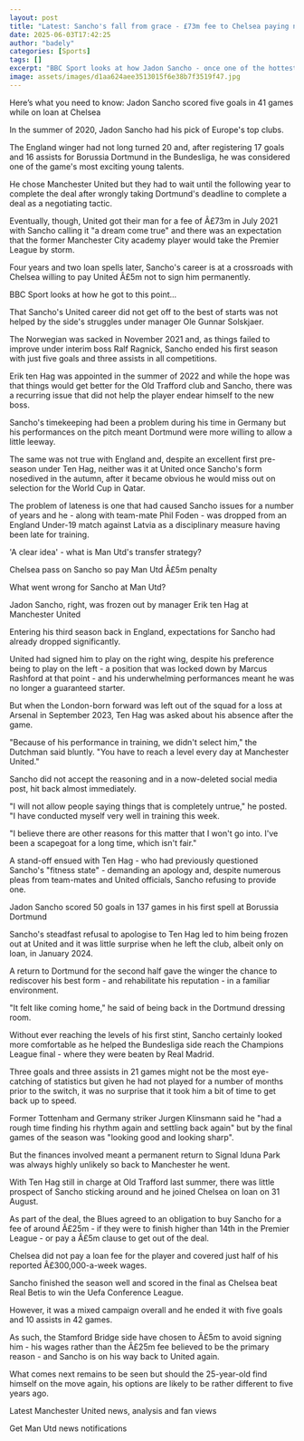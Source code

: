 ```yaml
---
layout: post
title: "Latest: Sancho's fall from grace - £73m fee to Chelsea paying not to sign him"
date: 2025-06-03T17:42:25
author: "badely"
categories: [Sports]
tags: []
excerpt: "BBC Sport looks at how Jadon Sancho - once one of the hottest properties in world football - has reached the point that Chelsea have paid £5m not to s"
image: assets/images/d1aa624aee3513015f6e38b7f3519f47.jpg
---
```


Here’s what you need to know: Jadon Sancho scored five goals in 41 games while on loan at Chelsea

In the summer of 2020, Jadon Sancho had his pick of Europe's top clubs.

The England winger had not long turned 20 and, after registering 17 goals and 16 assists for Borussia Dortmund in the Bundesliga, he was considered one of the game's most exciting young talents.

He chose Manchester United but they had to wait until the following year to complete the deal after wrongly taking Dortmund's deadline to complete a deal as a negotiating tactic.

Eventually, though, United got their man for a fee of Â£73m in July 2021 with Sancho calling it "a dream come true" and there was an expectation that the former Manchester City academy player would take the Premier League by storm.

Four years and two loan spells later, Sancho's career is at a crossroads with Chelsea willing to pay United Â£5m not to sign him permanently.

BBC Sport looks at how he got to this point...

That Sancho's United career did not get off to the best of starts was not helped by the side's struggles under manager Ole Gunnar Solskjaer.

The Norwegian was sacked in November 2021 and, as things failed to improve under interim boss Ralf Ragnick, Sancho ended his first season with just five goals and three assists in all competitions.

Erik ten Hag was appointed in the summer of 2022 and while the hope was that things would get better for the Old Trafford club and Sancho, there was a recurring issue that did not help the player endear himself to the new boss.

Sancho's timekeeping had been a problem during his time in Germany but his performances on the pitch meant Dortmund were more willing to allow a little leeway.

The same was not true with England and, despite an excellent first pre-season under Ten Hag, neither was it at United once Sancho's form nosedived in the autumn, after it became obvious he would miss out on selection for the World Cup in Qatar.

The problem of lateness is one that had caused Sancho issues for a number of years and he - along with team-mate Phil Foden - was dropped from an England Under-19 match against Latvia as a disciplinary measure having been late for training.

'A clear idea' - what is Man Utd's transfer strategy?

Chelsea pass on Sancho so pay Man Utd Â£5m penalty

What went wrong for Sancho at Man Utd?

Jadon Sancho, right, was frozen out by manager Erik ten Hag at Manchester United

Entering his third season back in England, expectations for Sancho had already dropped significantly.

United had signed him to play on the right wing, despite his preference being to play on the left - a position that was locked down by Marcus Rashford at that point - and his underwhelming performances meant he was no longer a guaranteed starter.

But when the London-born forward was left out of the squad for a loss at Arsenal in September 2023, Ten Hag was asked about his absence after the game.

"Because of his performance in training, we didn't select him," the Dutchman said bluntly. "You have to reach a level every day at Manchester United."

Sancho did not accept the reasoning and in a now-deleted social media post, hit back almost immediately.

"I will not allow people saying things that is completely untrue," he posted. "I have conducted myself very well in training this week.

"I believe there are other reasons for this matter that I won't go into. I've been a scapegoat for a long time, which isn't fair."

A stand-off ensued with Ten Hag - who had previously questioned Sancho's "fitness state" - demanding an apology and, despite numerous pleas from team-mates and United officials, Sancho refusing to provide one.

Jadon Sancho scored 50 goals in 137 games in his first spell at Borussia Dortmund

Sancho's steadfast refusal to apologise to Ten Hag led to him being frozen out at United and it was little surprise when he left the club, albeit only on loan, in January 2024.

A return to Dortmund for the second half gave the winger the chance to rediscover his best form - and rehabilitate his reputation - in a familiar environment.

"It felt like coming home," he said of being back in the Dortmund dressing room.

Without ever reaching the levels of his first stint, Sancho certainly looked more comfortable as he helped the Bundesliga side reach the Champions League final - where they were beaten by Real Madrid.

Three goals and three assists in 21 games might not be the most eye-catching of statistics but given he had not played for a number of months prior to the switch, it was no surprise that it took him a bit of time to get back up to speed.

Former Tottenham and Germany striker Jurgen Klinsmann said he "had a rough time finding his rhythm again and settling back again" but by the final games of the season was "looking good and looking sharp".

But the finances involved meant a permanent return to Signal Iduna Park was always highly unlikely so back to Manchester he went.

With Ten Hag still in charge at Old Trafford last summer, there was little prospect of Sancho sticking around and he joined Chelsea on loan on 31 August.

As part of the deal, the Blues agreed to an obligation to buy Sancho for a fee of around Â£25m - if they were to finish higher than 14th in the Premier League - or pay a Â£5m clause to get out of the deal.

Chelsea did not pay a loan fee for the player and covered just half of his reported Â£300,000-a-week wages.

Sancho finished the season well and scored in the final as Chelsea beat Real Betis to win the Uefa Conference League.

However, it was a mixed campaign overall and he ended it with five goals and 10 assists in 42 games.

As such, the Stamford Bridge side have chosen to Â£5m to avoid signing him - his wages rather than the Â£25m fee believed to be the primary reason - and Sancho is on his way back to United again.

What comes next remains to be seen but should the 25-year-old find himself on the move again, his options are likely to be rather different to five years ago.

Latest Manchester United news, analysis and fan views

Get Man Utd news notifications

